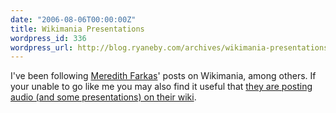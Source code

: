 ```yaml
---
date: "2006-08-06T00:00:00Z"
title: Wikimania Presentations
wordpress_id: 336
wordpress_url: http://blog.ryaneby.com/archives/wikimania-presentations/
---
```

I've been following <a href="http://meredith.wolfwater.com/wordpress/index.php">Meredith Farkas</a>' posts on Wikimania, among others. If your unable to go like me you may also find it useful that <a href="http://wikimania2006.wikimedia.org/wiki/Archives">they are posting audio (and some presentations) on their wiki</a>.
